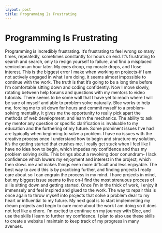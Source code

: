 ```yaml
---
layout: post
title: Programming Is Frustrating
---
```

# Programming Is Frustrating
Programming is incredibly frustrating. It’s frustrating to feel wrong so many times, repeatedly, sometimes constantly for hours on end. It’s frustrating to search and search, only to resign yourself to failure, and find a misplaced semicolon an hour later. My eyes droop, my morale drops, and I lose interest. This is the biggest error I make when working on projects-if I am not actively engaged in what I am doing, it seems almost impossible to continue with the work. The truth is that it’s going to be a long time before I’m comfortable sitting down and coding confidently. Now I move slowly, rotating between help forums and questions with my mentors to video tutorials. There seems to be some wall that I have yet to reach where I will be sure of myself and able to problem solve naturally. Bloc works to help me, forcing me to sit down for hours and commit myself to a problem-solving mentality. It gives me the opportunity to really pick apart the methods of web development, and learn the mechanics. The ability to ask my mentor any question or specific clarification is invaluable to my education and the furthering of my future. Some prominent issues I’ve had are typically when beginning to solve a problem. I have no issues with the creative process once I understand how to begin and structure my solution, it’s the getting started that crushes me. I really get stuck when I feel like I have no idea how to begin, which impedes my confidence and thus my problem solving skills. This brings about a revolving door conundrum- I lack confidence which lowers my enjoyment and interest in the project, which then slows me and makes things even more difficult and less enjoyable. The best way to avoid this is by practicing further, and finding projects I really care about so I can engrain the process in my mind. I have projects in mind, but my biggest issue seems to live on-I find the most strenuous process of all is sitting down and getting started. Once I’m in the thick of work, I enjoy it immensely and feel inspired and glued to the work. The way to repair this is once again to throw myself into projects that solve a problem dear to my heart or influential to my future. My next goal is to start implementing my dream projects and begin to care more about the work I am doing so it does not feel like a chore. I’m excited to continue on my journey with Bloc, and use the skills I learn to further my confidence. I plan to also use these skills to create a website I maintain to keep track of my progress in many avenues.
